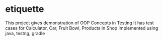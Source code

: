 # etiquette

This project gives demonstration of OOP Concepts in Testing 
It has test cases for Calculator, Car, Fruit Bowl, Products in Shop
Implemented using java, testng, gradle
